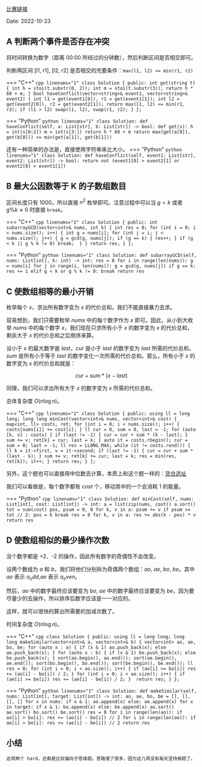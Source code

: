 [比赛链接](https://leetcode.cn/contest/weekly-contest-316/)

Date: 2022-10-23

## A 判断两个事件是否存在冲突

将时间转换为数字（距离 00:00 所经过的分钟数），然后判断区间是否相交即可。

判断两区间 [l1, r1], [l2, r2] 是否相交的充要条件：`max(l1, l2) <= min(r1, r2)`

=== "C++"
    ```cpp linenums="1"
    class Solution {
    public:
        int get(string t) {
            int h = stoi(t.substr(0, 2));
            int m = stoi(t.substr(3));
            return h * 60 + m;
        }
        bool haveConflict(vector<string>& event1, vector<string>& event2) {
            int l1 = get(event1[0]), r1 = get(event1[1]);
            int l2 = get(event2[0]), r2 = get(event2[1]);
            return max(l1, l2) <= min(r1, r2);
            if (l1 > l2) swap(l1, l2), swap(r1, r2);
        }
    };
    ```
  
=== "Python"
    ```python linenums="1"
    class Solution:
        def haveConflict(self, a: List[str], b: List[str]) -> bool:
            def get(s):
                h = int(s[0:2])
                m = int(s[3:])
                return h * 60 + m
            return max(get(a[0]), get(b[0])) <= min(get(a[1]), get(b[1]))
    ```

还有一种简单的办法是，直接使用字符串来比大小。
=== "Python"
    ```python linenums="1"
    class Solution:
        def haveConflict(self, event1: List[str], event2: List[str]) -> bool:
            return not (event1[0] > event2[1] or event2[0] > event1[1])
    ```


## B 最大公因数等于 K 的子数组数目

区间长度只有 1000，所以直接 $n^2$ 枚举即可。注意过程中可以当 $g < k$ 或者 $g \% k \neq 0$ 时直接 `break`。

=== "C++"
    ```cpp linenums="1"
    class Solution {
    public:
        int subarrayGCD(vector<int>& nums, int k) {
            int res = 0;
            for (int i = 0; i < nums.size(); i++) {
                int g = nums[i];
                for (int j = i; j < nums.size(); j++) {
                    g = gcd(g, nums[j]);
                    if (g == k) {
                        res++;
                    }
                    if (g < k || g % k != 0) break; 
                }
            }
            return res;
        }
    };
    ```
  
=== "Python"
    ```python linenums="1"
    class Solution:
        def subarrayGCD(self, nums: List[int], k: int) -> int:
            res = 0
            for i in range(len(nums)):
                g = nums[i]
                for j in range(i, len(nums)):
                    g = gcd(g, nums[j])
                    if g == k:
                        res += 1
                    elif g < k or g % k != 0:
                        break
            return res
    ```

## C 使数组相等的最小开销

枚举每个 $x$，求出所有数字变为 $x$ 的代价总和。我们不能直接暴力去求。

容易想到，我们只需要枚举 $nums$ 中的每个数字作为 $x$ 即可。因此，从小到大枚举 $nums$ 中的每个数字 $x$，我们现在只求所有小于 $x$ 的数字变为 $x$ 的代价总和，剩余大于 $x$ 的代价总和之后倒序来算。

设小于 $x$ 的最大数字是 $last$，$cur$ 是小于 $last$ 的数字变为 $last$ 所需的代价总和，$sum$ 是所有小于等于 $last$ 的数字变化一次所需的代价总和。那么，所有小于 $x$ 的数字变为 $x$ 的代价总和就是：

$$cur + sum * (x - last)$$

同理，我们可以求出所有大于 $x$ 的数字变为 $x$ 所需的代价总和。

总体复杂度 $O(n\log n)$。

=== "C++"
    ```cpp linenums="1"
    class Solution {
    public:
        using ll = long long;
        long long minCost(vector<int>& nums, vector<int>& cost) {
            map<int, ll> costs, ret;
            for (int i = 0; i < nums.size(); i++) {
                costs[nums[i]] += cost[i];
            }
            ll cur = 0, sum = 0, last = -1;
            for (auto [k, v] : costs) {
                if (last != -1) {
                    cur = cur + sum * (k - last);
                }
                sum += v;
                ret[k] = cur;
                last = k;
            }
            auto it = costs.rbegin();
            cur = sum = 0; last = -1;
            ll res = LLONG_MAX;
            while (it != costs.rend()) {
                ll k = it->first, v = it->second;
                if (last != -1) {
                    cur = cur + sum * (last - k);
                }
                sum += v;
                ret[k] += cur;
                last = k;
                res = min(res, ret[k]);
                it++;
            }
            return res;
        }
    };
    ```

另外，这个题也可以直接用中位数去计算，本质上和这个题一样的：[货仓选址](https://www.acwing.com/problem/content/106/)

我们可以看做是，每个数字都有 $cost$ 个，移动其中的一个会消耗 1 的能量。

=== "Python"
    ```cpp linenums="1"
    class Solution:
        def minCost(self, nums: List[int], cost: List[int]) -> int:
            a = list(zip(nums, cost))
            a.sort()
            tot = sum(cost)
            pos, psum = 0, 0
            for k, v in a:
                psum += v
                if psum >= tot // 2:
                    pos = k
                    break
            res = 0
            for k, v in a:
                res += abs(k - pos) * v
            return res
    ```


## D 使数组相似的最少操作次数

没个数字都是 +2、-2 的操作，因此所有数字的奇偶性不会改变。

设两个数组为 $a$ 和 $b$，我们将他们分别拆为奇偶两个数组：$ao$, $ae$, $bo$, $be$。其中 $ao$ 表示 $a_odd$,$ae$ 表示 $a_even$。

然后，$ao$ 中的数字最终应该要变为 $bo$, $ae$ 中的数字最终应该要变为 $be$，因为要尽量少的去操作，所以排序后数字应该是一一对应的。

这样，就可以很快的算出所需要的加减次数了。

时间复杂度 $O(n\log n)$。

=== "C++"
    ```cpp
    class Solution {
    public:
        using ll = long long;
        long long makeSimilar(vector<int>& a, vector<int>& b) {
            vector<int> ao, ae, bo, be;
            for (auto x : a) {
                if (x & 1) ao.push_back(x);
                else ae.push_back(x);
            }
            for (auto x : b) {
                if (x & 1) bo.push_back(x);
                else be.push_back(x);
            }
            sort(ao.begin(), ao.end());
            sort(ae.begin(), ae.end());
            sort(bo.begin(), bo.end());
            sort(be.begin(), be.end());
            ll res = 0;
            for (int i = 0; i < ao.size(); i++) {
                if (ao[i] >= bo[i]) res += (ao[i] - bo[i]) / 2;
            }
            for (int i = 0; i < ae.size(); i++) {
                if (ae[i] >= be[i]) res += (ae[i] - be[i]) / 2;
            } 
            return res;
        }
    };
    ```

=== "Python"
    ```python linenums="1"
    class Solution:
        def makeSimilar(self, nums: List[int], target: List[int]) -> int:
            ao, ae, bo, be = [], [], [], []
            for x in nums:
                if x & 1:
                    ao.append(x)
                else:
                    ae.append(x)
            for x in target:
                if x & 1:
                    bo.append(x)
                else:
                    be.append(x)
            ao.sort()
            ae.sort()
            bo.sort()
            be.sort()
            res = 0
            for i in range(len(ao)):
                if ao[i] > bo[i]:
                    res += (ao[i] - bo[i]) // 2
            for i in range(len(ae)):
                if ae[i] > be[i]:
                    res += (ae[i] - be[i]) // 2
            return res
    ```


## 小结

    这周两个 hard，还都是比较偏向于思维题。思路慢了很多，因为这几周没有每天坚持做题了。
